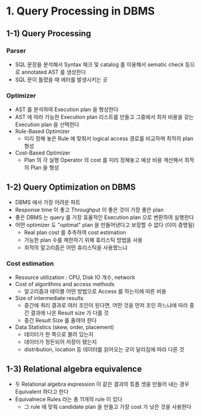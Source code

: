 # 1. Query Processing in DBMS
## 1-1) Query Processing 
### Parser
- SQL 문장을 분석해서 Syntax 체크 및 catalog 를 이용해서 sematic check 등으로 annotated AST 를 생성한다
- SQL 문이 틀렸을 때 에러를 발생시키는 곳
### Optimizer
- AST 를 분석하여 Execution plan 을 형성한다
- AST 에 따라 가능한 Execution plan 리스트를 만들고 그중에서 최저 비용을 갖는 Execution plan 을 선택한다
- Rule-Based Optimizer
  - 미리 정해 놓은 Rule 에 맞춰서 logical access 경로를 비교하며 최적의 plan 형성
- Cost-Based Optimizer
  - Plan 의 각 실행 Operator 의 cost 를 미리 정해놓고 예상 비용 계산해서 최적의 Plan 을 형성

## 1-2) Query Optimization on DBMS
- DBMS 에서 가장 어려운 파트
- Response time 이 좋고 Throughput 이 좋은 것이 가장 좋은 plan
- 좋은 DBMS 는 query 를 가장 효율적인 Execution plan 으로 변환하여 실행한다
- 어떤 optimizer 도 "optimal" plan 을 만들어낸다고 보장할 수 없다 (이미 증명됨)
  - Real plan cost 를 추측하여 cost estimation
  - 가능한 plan 수를 제한하기 위해 휴리스틱 방법을 사용 
  - 최적의 알고리즘은 어떤 휴리스틱을 사용했느냐
### Cost estimation
- Resource utilization : CPU, Disk IO 개수, network
- Cost of algorithms and access methods
  -  알고리즘과 테이블 어떤 방법으로 Access 를 하는지에 따른 비용
- Size of intermediate results
  - 중간에 쿼리 결과로 여러 조인이 된다면, 어떤 것을 먼저 조인 하느냐에 따라 중간 결과에 나온 Result size 가 다를 것 
  - 중간 Result Size 를 줄여야 한다
- Data Statistics (skew, order, placement)
  - 데이터가 한 쪽으로 몰려 있는지
  - 데이터가 정돈되어 저장이 됐는지
  - distribution, location 등 데이터를 읽어오는 곳이 달라짐에 따라 다른 것

## 1-3) Relational algebra equivalence
- 두 Relational algebra expression 이 같은 결과의 튜플 셋을 만들어 내는 경우 Equivalent 하다고 한다
- Equivalnece Rules 라는 총 11개의 rule 이 있다 
  - 그 rule 에 맞춰 candidate plan 을 만들고 가장 cost 가 낮은 것을 사용한다
